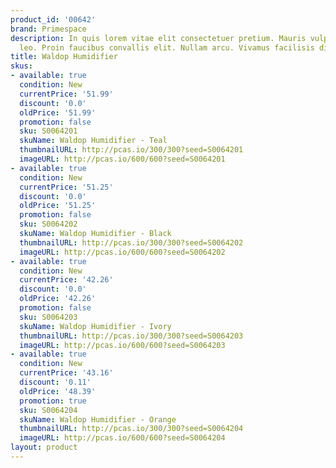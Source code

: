 ```yaml
---
product_id: '00642'
brand: Primespace
description: In quis lorem vitae elit consectetuer pretium. Mauris vulputate pellentesque
  leo. Proin faucibus convallis elit. Nullam arcu. Vivamus facilisis diam at odio.
title: Waldop Humidifier
skus:
- available: true
  condition: New
  currentPrice: '51.99'
  discount: '0.0'
  oldPrice: '51.99'
  promotion: false
  sku: S0064201
  skuName: Waldop Humidifier - Teal
  thumbnailURL: http://pcas.io/300/300?seed=S0064201
  imageURL: http://pcas.io/600/600?seed=S0064201
- available: true
  condition: New
  currentPrice: '51.25'
  discount: '0.0'
  oldPrice: '51.25'
  promotion: false
  sku: S0064202
  skuName: Waldop Humidifier - Black
  thumbnailURL: http://pcas.io/300/300?seed=S0064202
  imageURL: http://pcas.io/600/600?seed=S0064202
- available: true
  condition: New
  currentPrice: '42.26'
  discount: '0.0'
  oldPrice: '42.26'
  promotion: false
  sku: S0064203
  skuName: Waldop Humidifier - Ivory
  thumbnailURL: http://pcas.io/300/300?seed=S0064203
  imageURL: http://pcas.io/600/600?seed=S0064203
- available: true
  condition: New
  currentPrice: '43.16'
  discount: '0.11'
  oldPrice: '48.39'
  promotion: true
  sku: S0064204
  skuName: Waldop Humidifier - Orange
  thumbnailURL: http://pcas.io/300/300?seed=S0064204
  imageURL: http://pcas.io/600/600?seed=S0064204
layout: product
---
```

